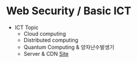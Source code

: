 # Web Security / Basic ICT


* ICT Topic
  * Cloud computing 
  * Distributed computing 
  * Quantum Computing & 양자난수발생기
  * Server & CDN
[Site](https://www.opentutorials.org/course/2809)
